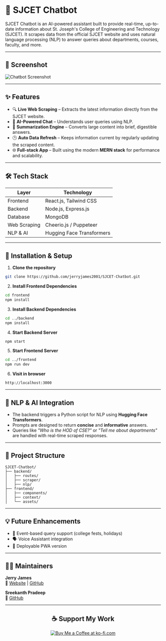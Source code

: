 
# 🤖 SJCET Chatbot

SJCET Chatbot is an AI-powered assistant built to provide real-time, up-to-date information about St. Joseph's College of Engineering and Technology (SJCET). It scrapes data from the official SJCET website and uses natural language processing (NLP) to answer queries about departments, courses, faculty, and more.

---

## 📸 Screenshot

![Chatbot Screenshot](./preview.png)

---

## ✨ Features

- 🔍 **Live Web Scraping** – Extracts the latest information directly from the SJCET website.
- 💬 **AI-Powered Chat** – Understands user queries using NLP.
- 🧠 **Summarization Engine** – Converts large content into brief, digestible answers.
- 🕒 **Auto Data Refresh** – Keeps information current by regularly updating the scraped content.
- 🌐 **Full-stack App** – Built using the modern **MERN stack** for performance and scalability.

---

## 🛠 Tech Stack

<div align="center">

| Layer       | Technology                  |
|-------------|-----------------------------|
| Frontend    | React.js, Tailwind CSS      |
| Backend     | Node.js, Express.js         |
| Database    | MongoDB                     |
| Web Scraping| Cheerio.js / Puppeteer      |
| NLP & AI    | Hugging Face Transformers   |

</div>

---

## 🚀 Installation & Setup

1. **Clone the repository**
```bash
git clone https://github.com/jerryjames2001/SJCET-Chatbot.git
```

2. **Install Frontend Dependencies**
```bash
cd frontend
npm install
```

3. **Install Backend Dependencies**
```bash
cd ../backend
npm install
```

4. **Start Backend Server**
```bash
npm start
```

5. **Start Frontend Server**
```bash
cd ../frontend
npm run dev
```

6. **Visit in browser**
```
http://localhost:3000
```

---

## 🧠 NLP & AI Integration

- The backend triggers a Python script for NLP using **Hugging Face Transformers**.
- Prompts are designed to return **concise** and **informative** answers.
- Queries like _"Who is the HOD of CSE?"_ or _"Tell me about departments"_ are handled with real-time scraped responses.

---

## 📂 Project Structure

```
SJCET-Chatbot/
├── backend/
│   ├── routes/
│   ├── scraper/
│   ├── nlp/
├── frontend/
│   ├── components/
│   ├── context/
│   └── assets/
```

---

## 💡 Future Enhancements

- 📅 Event-based query support (college fests, holidays)
- 🗣️ Voice Assistant integration
- 📲 Deployable PWA version

---

## 🙋‍♂️ Maintainers

**Jerry James**  
🔗 [Website](https://jerry-james.me) | [GitHub](https://github.com/jerryjames2001)

**Sreekanth Pradeep**  
🔗 [GitHub](https://github.com/sreek4nth)

---


<div align="center">
  <h2>☕ Support My Work</h2>
  <a href="https://ko-fi.com/B0B615YOK7">
    <img src="https://ko-fi.com/img/githubbutton_sm.svg" alt="Buy Me a Coffee at ko-fi.com" />
  </a>
</div>
